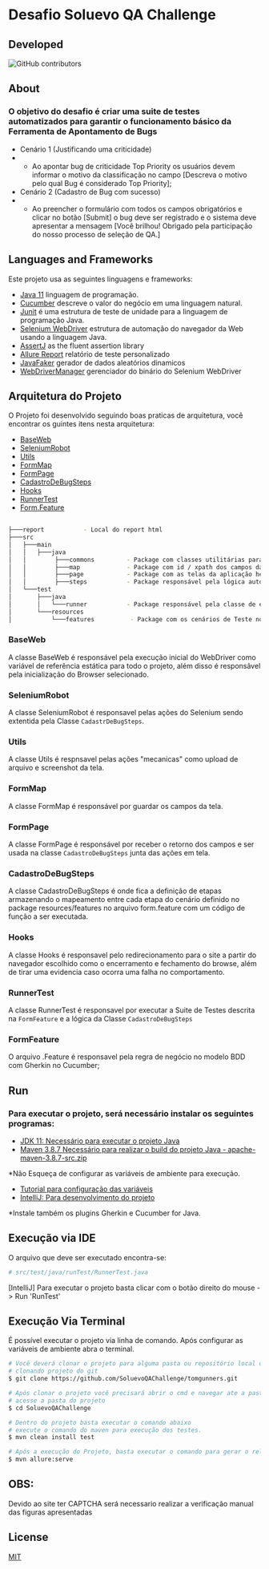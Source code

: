 # Desafio Soluevo QA Challenge

## Developed
![GitHub contributors](https://img.shields.io/github/contributors/tomgunners/MobileAutomation?color=green&label=Wellington%20de%20Oliveira%20Francisco)

## About
<h3>O objetivo do desafio é criar uma suite de testes automatizados para garantir o funcionamento básico da Ferramenta de Apontamento de Bugs</h3>

* Cenário 1 (Justificando uma criticidade)<br>
* - Ao apontar bug de criticidade Top Priority os usuários devem informar o motivo da classificação no campo [Descreva o motivo pelo qual Bug é considerado Top Priority];
* Cenário 2 (Cadastro de Bug com sucesso)<br>
* - Ao preencher o formulário com todos os campos obrigatórios e clicar no botão [Submit] o bug deve ser registrado e o sistema deve apresentar a mensagem [Você brilhou! Obrigado pela participação do nosso processo de seleção de QA.]

## Languages and Frameworks

Este projeto usa as seguintes linguagens e frameworks:

* [Java 11](https://openjdk.java.net/projects/jdk/11/) linguagem de programação.
* [Cucumber](https://cucumber.io/docs/gherkin/reference/) descreve o valor do negócio em uma linguagem natural.
* [Junit](https://junit.org/junit4/) é uma estrutura de teste de unidade para a linguagem de programação Java.
* [Selenium WebDriver](https://www.selenium.dev/) estrutura de automação do navegador da Web usando a linguagem Java.
* [AssertJ](https://joel-costigliola.github.io/assertj/) as the fluent assertion library
* [Allure Report](https://docs.qameta.io/allure/) relatório de teste personalizado
* [JavaFaker](https://javadoc.io/doc/com.github.javafaker/javafaker/latest/com/github/javafaker/Faker.html) gerador de dados aleatórios dinamicos
* [WebDriverManager](https://github.com/bonigarcia/webdrivermanager) gerenciador do binário do Selenium WebDriver

## Arquitetura do Projeto

O Projeto foi desenvolvido seguindo boas praticas de arquitetura, você encontrar os guintes itens nesta arquitetura:

* [BaseWeb](#BaseWeb)
* [SeleniumRobot](#SeleniumRobot)
* [Utils](#Utils)
* [FormMap](#FormMap)
* [FormPage](#FormPage)
* [CadastroDeBugSteps](#CadastroDeBugSteps)
* [Hooks](#Hooks)
* [RunnerTest](#RunnerTest)
* [Form.Feature](#FormFeature)

```bash
                                                            
├───report           - Local do report html                                 
├───src                                               
│   ├───main                                          
│   │   ├───java                                      
│   │        ├───commons         - Package com classes utilitárias para todo o projeto
│   │        ├───map             - Package com id / xpath dos campos da aplicação       
│   │        ├───page            - Package com as telas da aplicação herdando os campos do map             
│   │        ├───steps           - Package responsável pela lógica automatizada
│   └───test                                          
│       ├───java                                      
│       │   └───runner           - Package responsável pela classe de execução dos testes
│       └───resources                                 
│           └───features          - Package com os cenários de Teste no formato Gherkin
```

### BaseWeb
A classe BaseWeb é responsável pela execução inicial do WebDriver como variável de referência estática para todo o projeto, além disso é responsãvel pela inicialização do Browser selecionado.

### SeleniumRobot
A classe SeleniumRobot é responsavel pelas ações do Selenium sendo extentida pela Classe `CadastrDeBugSteps`.

### Utils
A classe Utils é respnsavel pelas ações "mecanicas" como upload de arquivo e screenshot da tela.

### FormMap
A classe FormMap é responsável por guardar os campos da tela.

### FormPage
A classe FormPage é responsável por receber o retorno dos campos e ser usada na classe `CadastroDeBugSteps` junta das ações em tela.

### CadastroDeBugSteps
A classe CadastroDeBugSteps é onde fica a definição de etapas armazenando o mapeamento entre cada etapa do cenário definido no package resources/features no arquivo form.feature com um código de função a ser executada.

### Hooks
A classe Hooks é responsavel pelo redirecionamento para o site a partir do navegador escolhido como o encerramento e fechamento do browse, além de tirar uma evidencia caso ocorra uma falha no comportamento.

### RunnerTest
A classe RunnerTest é responsavel por executar a Suite de Testes descrita na `FormFeature` e a lógica da Classe `CadastroDeBugSteps`

### FormFeature
O arquivo .Feature é responsavel pela regra de negócio no modelo BDD com Gherkin no Cucumber;

## Run
<h3>Para executar o projeto, será necessário instalar os seguintes programas:</h3>

- [JDK 11: Necessário para executar o projeto Java](https://www.oracle.com/br/java/technologies/javase/jdk11-archive-downloads.html)
- [Maven 3.8.7 Necessário para realizar o build do projeto Java - apache-maven-3.8.7-src.zip](https://maven.apache.org/download.cgi)

*Não Esqueça de configurar as variáveis de ambiente para execução.
- [Tutorial para configuração das variáveis](https://medium.com/beelabacademy/configurando-vari%C3%A1veis-de-ambiente-java-home-e-maven-home-no-windows-e-unix-d9461f783c26#:~:text=Bom%2C%20mas%20o%20que%20s%C3%A3o,arquivos%20necess%C3%A1rios%2C%20inclusive%20os%20bin%C3%A1rios.)
- [IntelliJ: Para desenvolvimento do projeto](https://www.jetbrains.com/pt-br/idea/)

*Instale também os plugins Gherkin e Cucumber for Java.

## Execução via IDE

O arquivo que deve ser executado encontra-se:

```bash
# src/test/java/runTest/RunnerTest.java
```
[IntelliJ] Para executar o projeto basta clicar com o botão direito do mouse -> Run 'RunTest'

## Execução Via Terminal

É possível executar o projeto via linha de comando. Após configurar as variáveis de ambiente abra o terminal.

```bash
# Você deverá clonar o projeto para alguma pasta ou repositório local da sua maquina e depois executar o comando
# clonando projeto do git
$ git clone https://github.com/SoluevoQAChallenge/tomgunners.git

# Após clonar o projeto você precisará abrir o cmd e navegar ate a pasta do projeto
# acesse a pasta do projeto
$ cd SoluevoQAChallenge

# Dentro do projeto basta executar o comando abaixo
# execute o comando do maven para execução dos testes.
$ mvn clean install test

# Após a execução do Projeto, basta executar o comando para gerar o relatório com Allure Report
$ mvn allure:serve   
```

## OBS:
Devido ao site ter CAPTCHA será necessario realizar a verificação manual das figuras apresentadas


## License
[MIT](https://choosealicense.com/licenses/mit/)



